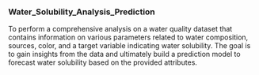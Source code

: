 ### Water_Solubility_Analysis_Prediction

To perform a comprehensive analysis on a water quality dataset that contains information on various parameters related to water composition, sources, color, and a target variable indicating water solubility. The goal is to gain insights from the data and ultimately build a prediction model to forecast water solubility based on the provided attributes.
